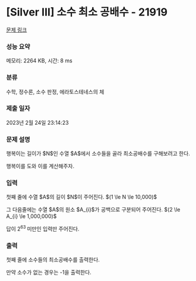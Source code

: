 # [Silver III] 소수 최소 공배수 - 21919 

[문제 링크](https://www.acmicpc.net/problem/21919) 

### 성능 요약

메모리: 2264 KB, 시간: 8 ms

### 분류

수학, 정수론, 소수 판정, 에라토스테네스의 체

### 제출 일자

2023년 2월 24일 23:14:23

### 문제 설명

<p>행복이는 길이가 $N$인 수열 $A$에서 소수들을 골라 최소공배수를 구해보려고 한다.</p>

<p>행복이를 도와 이를 계산해주자.</p>

### 입력 

 <p>첫째 줄에 수열 $A$의 길이 $N$이 주어진다. $(1 \le N \le 10,000)$</p>

<p>그 다음줄에는 수열 $A$의 원소 $A_{i}$가 공백으로 구분되어 주어진다. $(2 \le A_{i} \le 1,000,000)$</p>

<p>답이 2<sup>63 </sup>미만인 입력만 주어진다.</p>

### 출력 

 <p>첫째 줄에 소수들의 최소공배수를 출력한다.</p>

<p>만약 소수가 없는 경우는 -1을 출력한다.</p>

